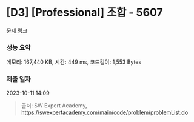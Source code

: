 # [D3] [Professional] 조합 - 5607 

[문제 링크](https://swexpertacademy.com/main/code/problem/problemDetail.do?contestProbId=AWXGKdbqczEDFAUo) 

### 성능 요약

메모리: 167,440 KB, 시간: 449 ms, 코드길이: 1,553 Bytes

### 제출 일자

2023-10-11 14:09



> 출처: SW Expert Academy, https://swexpertacademy.com/main/code/problem/problemList.do